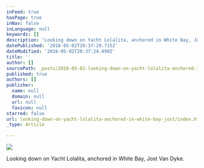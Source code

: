 ```yaml
---
inFeed: true
hasPage: true
inNav: false
inLanguage: null
keywords: []
description: 'Looking down on Yacht Lolalita, anchored in White Bay, Jost Van Dyke.'
datePublished: '2016-05-02T20:37:29.715Z'
dateModified: '2016-05-02T20:37:24.490Z'
title: ''
author: []
sourcePath: _posts/2016-05-02-looking-down-on-yacht-lolalita-anchored-in-white-bay-jost.md
published: true
authors: []
publisher:
  name: null
  domain: null
  url: null
  favicon: null
starred: false
url: looking-down-on-yacht-lolalita-anchored-in-white-bay-jost/index.html
_type: Article

---
```

![](https://the-grid-user-content.s3-us-west-2.amazonaws.com/ba0b886d-842b-4407-b0bb-9f2b5309a65f.jpg)

Looking down on Yacht Lolalita, anchored in White Bay, Jost Van Dyke.